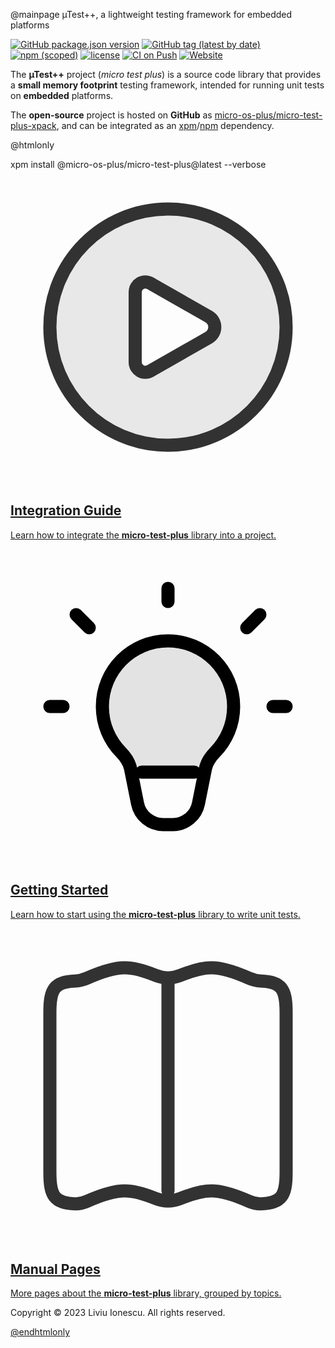 
@mainpage µTest++, a lightweight testing framework for embedded platforms

[![GitHub package.json version](https://img.shields.io/github/package-json/v/micro-os-plus/micro-test-plus-xpack)](https://github.com/micro-os-plus/micro-test-plus-xpack/blob/xpack/package.json)
[![GitHub tag (latest by date)](https://img.shields.io/github/v/tag/micro-os-plus/micro-test-plus-xpack)](https://github.com/micro-os-plus/micro-test-plus-xpack/tags/)
[![npm (scoped)](https://img.shields.io/npm/v/@micro-os-plus/micro-test-plus.svg?color=blue)](https://www.npmjs.com/package/@micro-os-plus/micro-test-plus/)
[![license](https://img.shields.io/github/license/micro-os-plus/micro-test-plus-xpack)](https://github.com/micro-os-plus/micro-test-plus-xpack/blob/xpack/LICENSE)
[![CI on Push](https://github.com/micro-os-plus/micro-test-plus-xpack/actions/workflows/ci.yml/badge.svg)](https://github.com/micro-os-plus/micro-test-plus-xpack/actions/workflows/ci.yml)
[![Website](https://img.shields.io/website?url=https%3A%2F%2Fmicro-os-plus.github.io%2Fmicro-test-plus-xpack%2F)](https://micro-os-plus.github.io/micro-test-plus-xpack/)

The **µTest++** project (_micro test plus_) is a source code library that
provides a **small memory footprint**
testing framework, intended for running unit tests on **embedded**
platforms.

The **open-source** project is hosted on **GitHub** as
[micro-os-plus/micro-test-plus-xpack](https://github.com/micro-os-plus/micro-test-plus-xpack),
and can be integrated as an
[xpm](https://xpack.github.io/xpm/)/[npm](https://docs.npmjs.com) dependency.

@htmlonly

<div class="command">
  <div class="fragment">
    <div class="line">xpm install @micro-os-plus/micro-test-plus@latest --verbose</div>
  </div>
</div>

<!-- https://www.svgrepo.com/collection/scarlab-oval-line-icons/ -->
<div class="cards">

  <div class="card">
    <a href="install.html">
    <div class="card_container">
      <svg width="800px" height="800px" viewBox="0 0 24 24" fill="none"  class="card_svg" xmlns="http://www.w3.org/2000/svg">
        <path opacity="0.1" fill-rule="evenodd" clip-rule="evenodd" d="M12 21C16.9706 21 21 16.9706 21 12C21 7.02944 16.9706 3 12 3C7.02944 3 3 7.02944 3 12C3 16.9706 7.02944 21 12 21ZM15.224 13.0171C16.011 12.5674 16.011 11.4326 15.224 10.9829L10.7817 8.44446C10.0992 8.05446 9.25 8.54727 9.25 9.33333L9.25 14.6667C9.25 15.4527 10.0992 15.9455 10.7817 15.5555L15.224 13.0171Z" fill="#323232"/>
        <path d="M21 12C21 16.9706 16.9706 21 12 21C7.02944 21 3 16.9706 3 12C3 7.02944 7.02944 3 12 3C16.9706 3 21 7.02944 21 12Z" stroke="#323232" stroke-width="1"/>
        <path d="M10.9 8.8L10.6577 8.66152C10.1418 8.36676 9.5 8.73922 9.5 9.33333L9.5 14.6667C9.5 15.2608 10.1418 15.6332 10.6577 15.3385L10.9 15.2L15.1 12.8C15.719 12.4463 15.719 11.5537 15.1 11.2L10.9 8.8Z" stroke="#323232" stroke-width="1" stroke-linecap="round" stroke-linejoin="round"/>
      </svg>
      <h2>Integration Guide</h2>
      <p>Learn how to integrate the <b>micro-test-plus</b> library into a project.</p>
    </div>
    </a>
  </div>

  <div class="card">
    <a href="user-guide.html">
    <div class="card_container">
      <svg width="800px" height="800px" viewBox="0 0 24 24" fill="none" class="card_svg" xmlns="http://www.w3.org/2000/svg">
        <path d="M12 7C9.23858 7 7 9.23858 7 12C7 13.3613 7.54402 14.5955 8.42651 15.4972C8.77025 15.8484 9.05281 16.2663 9.14923 16.7482L9.67833 19.3924C9.86537 20.3272 10.6862 21 11.6395 21H12.3605C13.3138 21 14.1346 20.3272 14.3217 19.3924L14.8508 16.7482C14.9472 16.2663 15.2297 15.8484 15.5735 15.4972C16.456 14.5955 17 13.3613 17 12C17 9.23858 14.7614 7 12 7Z" stroke="#000000" stroke-width="1"/>
        <path d="M12 4V3" stroke="#000000" stroke-width="1" stroke-linecap="round" stroke-linejoin="round"/>
        <path d="M18 6L19 5" stroke="#000000" stroke-width="1" stroke-linecap="round" stroke-linejoin="round"/>
        <path d="M20 12H21" stroke="#000000" stroke-width="1" stroke-linecap="round" stroke-linejoin="round"/>
        <path d="M4 12H3" stroke="#000000" stroke-width="1" stroke-linecap="round" stroke-linejoin="round"/>
        <path d="M5 5L6 6" stroke="#000000" stroke-width="1" stroke-linecap="round" stroke-linejoin="round"/>
        <path d="M10 17H14" stroke="#000000" stroke-width="1" stroke-linecap="round" stroke-linejoin="round"/>
        <path opacity="0.1" d="M7 12C7 9.23858 9.23858 7 12 7C14.7614 7 17 9.23858 17 12C17 13.3613 16.456 14.5955 15.5735 15.4972C15.2297 15.8484 14.9472 16.2663 14.8508 16.7482L14.8004 17H9.19961L9.14923 16.7482C9.05281 16.2663 8.77025 15.8484 8.42651 15.4972C7.54402 14.5955 7 13.3613 7 12Z" fill="#000000"/>
      </svg>
      <h2>Getting Started</h2>
      <p>Learn how to start using the <b>micro-test-plus</b> library to write unit tests.</p>
    </div>
    </a>
  </div>

  <div class="card">
    <a href="topics.html">
    <div class="card_container">
      <svg width="800px" height="800px" viewBox="0 0 24 24" fill="none" xmlns="http://www.w3.org/2000/svg">
        <path d="M3 6.39995C3 4.59602 3.35289 4.0857 4.91731 4.01038C5.23384 3.99513 5.54597 3.92393 5.83515 3.79431C6.48805 3.50164 7.74623 3 8.7 3C9.44765 3 10.3824 3.30825 11.0659 3.58246C11.6626 3.8218 12.3374 3.8218 12.9341 3.58246C13.6176 3.30825 14.5523 3 15.3 3C16.2538 3 17.512 3.50164 18.1649 3.79431C18.454 3.92393 18.7662 3.99513 19.0827 4.01038C20.6471 4.0857 21 4.59602 21 6.39995V18.6C21 20.4039 20.6471 20.9142 19.0827 20.9896C18.7662 21.0048 18.454 20.924 18.1648 20.7943C17.5119 20.5017 16.2538 20 15.3 20C14.5524 20 13.6177 20.3083 12.9341 20.5825C12.3374 20.8218 11.6626 20.8218 11.0659 20.5825C10.3823 20.3083 9.44764 20 8.7 20C7.74624 20 6.48807 20.5017 5.83516 20.7943C5.54598 20.924 5.23383 21.0048 4.91729 20.9896C3.35289 20.9142 3 20.4039 3 18.6V6.39995Z" stroke="#323232" stroke-width="1"/>
        <path d="M12 4V20" stroke="#323232" stroke-width="1" stroke-linecap="round" stroke-linejoin="round"/>
      </svg>
      <h2>Manual Pages</h2>
      <p>More pages about the <b>micro-test-plus</b> library, grouped by topics.</p>
    </div>
    </a>
  </div>

</div>

<div class="footer">
  <p>Copyright © 2023 Liviu Ionescu. All rights reserved.</p>
</div>

<!-- Guarantee links to static pages, for crawlers use. -->
<a href="change-log.html"/>
<a href="credits.html"/>
<a href="install.html"/>
<a href="license.html"/>
<a href="maintainer.html"/>
<a href="testing.html"/>
<a href="user-guide"/>

@endhtmlonly
